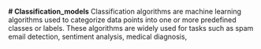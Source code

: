 **# Classification_models**
 Classification algorithms are machine learning algorithms used to categorize data points into one or more predefined classes or labels. These algorithms are widely used for tasks such as spam email detection, sentiment analysis, medical diagnosis,
